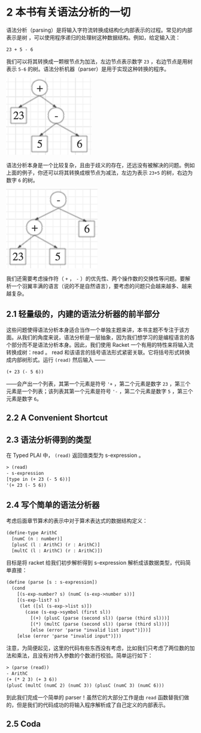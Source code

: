 # 2 本书有关语法分析的一切

语法分析（parsing）是将输入字符流转换成结构化内部表示的过程。常见的内部表示是树 ，可以使用程序递归的处理树这种数据结构。例如，给定输入流：

```text
23 + 5 - 6
```

我们可以将其转换成一颗根节点为加法，左边节点表示数字 `23` ，右边节点是用树表示 `5-6` 的树。语法分析机器（parser）是用于实现这种转换的程序。

![](./imgs/img0.png)

语法分析本身是一个比较复杂，且由于歧义的存在，还远没有被解决的问题。例如上面的例子，你还可以将其转换成根节点为减法，左边为表示 `23+5` 的树，右边为数字 `6` 的树。

![](./imgs/img1.png)

我们还需要考虑操作符（ `+` ， `-` ）的优先性、两个操作数的交换性等问题。要解析一个羽翼丰满的语言（说的不是自然语言），要考虑的问题只会越来越多、越来越复杂。

## 2.1 轻量级的，内建的语法分析器的前半部分

这些问题使得语法分析本身适合当作一个单独主题来讲，本书主题不专注于该方面。从我们的角度来说，语法分析是一层抽象，因为我们想学习的是编程语言的各个部分而不是语法分析本身。因此，我们使用 Racket 一个有用的特性来将输入流转换成树：read 。 read 和该语言的括号语法形式紧密关联。它将括号形式转换成内部树形式。运行 `(read)` 然后输入 ——

```racket
(+ 23 (- 5 6))
```

——会产出一个列表，其第一个元素是符号 `'+` ，第二个元素是数字 `23` ，第三个元素是一个列表；该列表其第一个元素是符号 `'-` ，第二个元素是数字 `5` ，第三个元素是数字 `6`。

## 2.2 A Convenient Shortcut

## 2.3 语法分析得到的类型

在 Typed PLAI 中， `(read)` 返回值类型为 s-expression 。

```racket
> (read)
- s-expression
[type in (+ 23 (- 5 6))]
'(+ 23 (- 5 6))
```

## 2.4 写个简单的语法分析器

考虑后面章节算术的表示中对于算术表达式的数据结构定义：

```
(define-type ArithC
  [numC (n : number)]
  [plusC (l : ArithC) (r : ArithC)]
  [multC (l : ArithC) (r : ArithC)])
```

目标是将 racket 给我们初步解析得到 s-expression 解析成该数据类型，代码简单直接：

```racket
(define (parse [s : s-expression])
  (cond
    [(s-exp-number? s) (numC (s-exp->number s))]
    [(s-exp-list? s)
     (let ([sl (s-exp->list s)])
       (case (s-exp->symbol (first sl))
         [(+) (plusC (parse (second sl)) (parse (third sl)))]
         [(*) (multC (parse (second sl)) (parse (third sl)))]
         [else (error 'parse "invalid list input")]))]
    [else (error 'parse "invalid input")]))
```

注意，为简便起见，这里的代码有些东西没有考虑，比如我们只考虑了两位数的加法和乘法，且没有对传入参数的个数进行校验。简单运行如下：

```racket
> (parse (read))
- ArithC
(+ (* 2 3) (+ 3 6))
(plusC (multC (numC 2) (numC 3)) (plusC (numC 3) (numC 6)))
```

到此我们完成一个简单的 parser！虽然它的大部分工作是由 `read` 函数替我们做的，但是我们的代码成功的将输入程序解析成了自己定义的内部表示。

## 2.5 Coda
